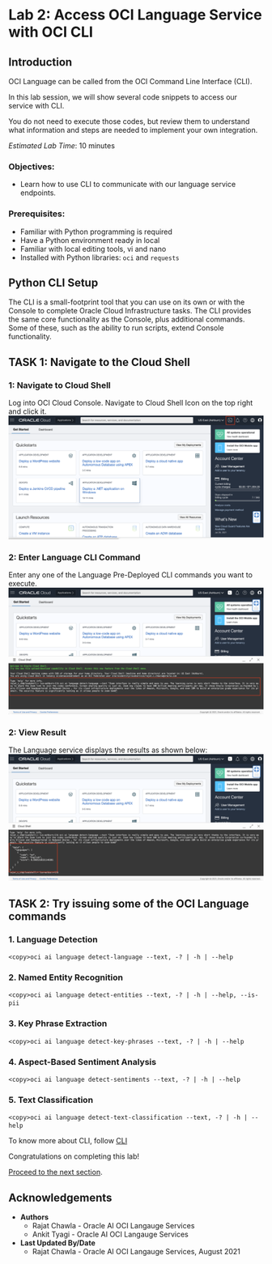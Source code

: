 # Lab 2: Access OCI Language Service with OCI CLI

## Introduction

OCI Language can be called from the OCI Command Line Interface (CLI).

In this lab session, we will show several code snippets to access our service with CLI.

You do not need to execute those codes, but review them to understand what information and steps are needed to implement your own integration.

*Estimated Lab Time*: 10 minutes

### Objectives:

* Learn how to use CLI to communicate with our language service endpoints.

### Prerequisites:
* Familiar with Python programming is required
* Have a Python environment ready in local
* Familiar with local editing tools, vi and nano
* Installed with Python libraries: `oci` and `requests`

## Python CLI Setup

The CLI is a small-footprint tool that you can use on its own or with the Console to complete Oracle Cloud Infrastructure tasks. The CLI provides the same core functionality as the Console, plus additional commands. Some of these, such as the ability to run scripts, extend Console functionality.



## **TASK 1:** Navigate to the Cloud Shell

### 1: Navigate to Cloud Shell

Log into OCI Cloud Console. Navigate to Cloud Shell Icon on the top right and click it.
![](./images/cloudShellIcon.png " ")

### 2: Enter Language CLI Command

Enter any one of the Language Pre-Deployed CLI commands you want to execute.
![](./images/cloudShellCommand.png " ")

### 2: View Result

The Language service displays the results as shown below:
![](./images/clousShellResult.png " ")



<!-- ## **TASK 3:**To Install CLI in your Local
To install and use the CLI, follow [CLI](https://docs.oracle.com/en-us/iaas/Content/API/Concepts/cliconcepts.htm)


For information about using the CLI, see [Command Line Interface (CLI)](https://docs.oracle.com/iaas/Content/API/Concepts/cliconcepts.htm#Command_Line_Interface_CLI).
For a complete list of flags and options available for CLI commands, see the [Command Line Reference](https://docs.oracle.com/iaas/tools/oci-cli/latest/oci_cli_docs/). -->


## **TASK 2:** Try issuing some of the OCI Language commands

### 1. Language Detection
```
<copy>oci ai language detect-language --text, -? | -h | --help
```
### 2. Named Entity Recognition
```
<copy>oci ai language detect-entities --text, -? | -h | --help, --is-pii
```
### 3. Key Phrase Extraction
```
<copy>oci ai language detect-key-phrases --text, -? | -h | --help
```
### 4. Aspect-Based Sentiment Analysis
```
<copy>oci ai language detect-sentiments --text, -? | -h | --help
```
### 5. Text Classification
```
<copy>oci ai language detect-text-classification --text, -? | -h | --help
```


To know more about CLI, follow [CLI](https://docs.oracle.com/en-us/iaas/Content/API/Concepts/cliconcepts.htm)

Congratulations on completing this lab!

[Proceed to the next section](#next).

## Acknowledgements
* **Authors**
    * Rajat Chawla  - Oracle AI OCI Langauge Services
    * Ankit Tyagi -  Oracle AI OCI Langauge Services
* **Last Updated By/Date**
    * Rajat Chawla  - Oracle AI OCI Langauge Services, August 2021
